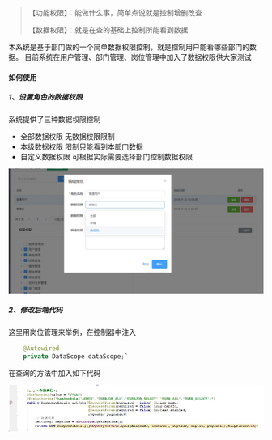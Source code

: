 >
>【功能权限】：能做什么事，简单点说就是控制增删改查
> 
>【数据权限】：就是在查的基础上控制所能看到数据

本系统是基于部门做的一个简单数据权限控制，就是控制用户能看哪些部门的数据。
目前系统在用户管理、部门管理、岗位管理中加入了数据权限供大家测试
#### 如何使用
##### 1、设置角色的数据权限
系统提供了三种数据权限控制
- 全部数据权限  无数据权限限制
- 本级数据权限  限制只能看到本部门数据
- 自定义数据权限  可根据实际需要选择部门控制数据权限

![](./_image/2019-04-11-09-43-11.jpg)

##### 2、修改后端代码
这里用岗位管理来举例，在控制器中注入
``` java
    @Autowired
    private DataScope dataScope;`
```
在查询的方法中加入如下代码

![](./_image/2019-04-11-09-47-44.jpg)



